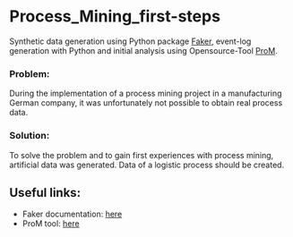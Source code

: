 # Process_Mining_first-steps
Synthetic data generation using Python package [Faker](https://faker.readthedocs.io/en/master/), event-log generation with Python and initial analysis using Opensource-Tool [ProM](https://promtools.org/).

### Problem:
During the implementation of a process mining project in a manufacturing German company, it was unfortunately not possible to obtain real process data. 
### Solution: 
To solve the problem and to gain first experiences with process mining, artificial data was generated. Data of a logistic process should be created. 

## Useful links:
* Faker documentation: [here](https://faker.readthedocs.io/en/master/)
* ProM tool: [here](https://promtools.org/)
